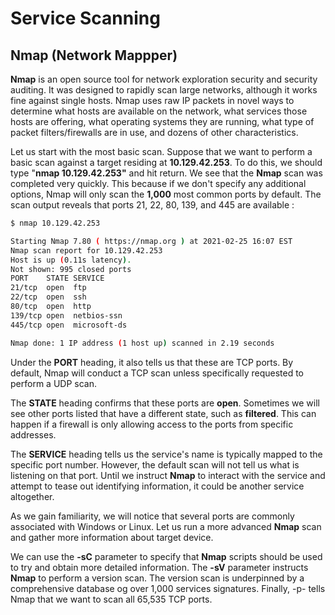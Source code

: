 # Service Scanning

## Nmap (Network Mappper)

**Nmap** is an open source tool for network exploration security and security auditing. It was designed to rapidly scan large networks, although it works fine against single hosts. Nmap uses raw IP packets in novel ways to determine what hosts are available on the network, what services those hosts are offering, what operating systems they are running, what type of packet filters/firewalls are in use, and dozens of other characteristics.

Let us start with the most basic scan. Suppose that we want to perform a basic scan against a target residing at **10.129.42.253**. To do this, we should type "**nmap 10.129.42.253"** and hit return. We see that the **Nmap** scan was completed very quickly. This because if we don't specify any additional options, Nmap will only scan the **1,000** most common ports by default. The scan output reveals that ports 21, 22, 80, 139, and 445 are available :&#x20;

```bash
$ nmap 10.129.42.253

Starting Nmap 7.80 ( https://nmap.org ) at 2021-02-25 16:07 EST
Nmap scan report for 10.129.42.253
Host is up (0.11s latency).
Not shown: 995 closed ports
PORT    STATE SERVICE
21/tcp  open  ftp
22/tcp  open  ssh
80/tcp  open  http
139/tcp open  netbios-ssn
445/tcp open  microsoft-ds

Nmap done: 1 IP address (1 host up) scanned in 2.19 seconds
```

Under the **PORT** heading, it also tells us that these are TCP ports. By default, Nmap will conduct a TCP scan unless specifically requested to perform a UDP scan.

The **STATE** heading confirms that these ports are **open**. Sometimes we will see other ports listed that have a different state, such as **filtered**. This can happen if a firewall is only allowing access to the ports from specific addresses.

The **SERVICE** heading tells us the service's name is typically mapped to the specific port number. However, the default scan will not tell us what is listening on that port. Until we instruct **Nmap** to interact with the service and attempt to tease out identifying information, it could be another service altogether.

As we gain familiarity, we will notice that several ports are commonly associated with Windows or Linux. Let us run a more advanced **Nmap** scan and gather more information about target device.

We can use the **-sC** parameter to specify that **Nmap** scripts should be used to try and obtain more detailed information. The **-sV** parameter instructs **Nmap** to perform a version scan. The version scan is underpinned by a comprehensive database og over 1,000 services signatures. Finally, -p- tells Nmap that we want to scan all 65,535 TCP ports.
